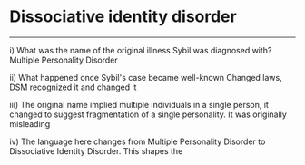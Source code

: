 # Dissociative identity disorder
---
i) What was the name of the original illness Sybil was diagnosed with?
Multiple Personality Disorder

ii) What happened once Sybil's case became well-known
Changed laws, DSM recognized it and changed it

iii) The original name implied multiple individuals in a single person, it changed to suggest fragmentation of a single personality. It was originally misleading

iv) The language here changes from Multiple Personality Disorder to Dissociative Identity Disorder. This shapes the 